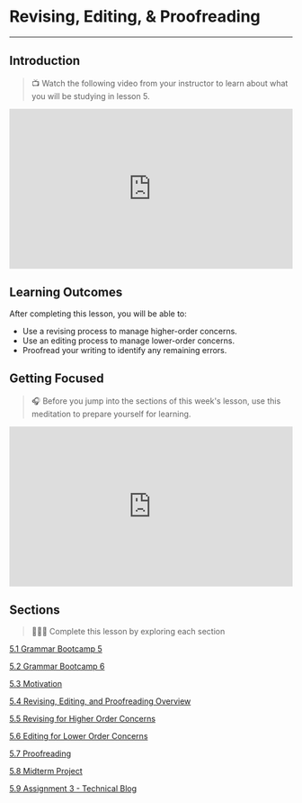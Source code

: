 # Revising, Editing, & Proofreading

---
## Introduction
>📺 Watch the following video from your instructor to learn about what you will be studying in lesson 5.

<div style="position: relative; padding-bottom: 56.25%; height: 0;"><iframe src="https://www.youtube.com/embed/uK4gyg8ppZ4" title="YouTube video player" frameborder="0" allow="accelerometer; autoplay; clipboard-write; encrypted-media; gyroscope; picture-in-picture" allowfullscreen style="position: absolute; top: 0; left: 0; width: 100%; height: 100%;"></iframe></div>

## Learning Outcomes

After completing this lesson, you will be able to:

- Use a revising process to manage higher-order concerns.
- Use an editing process to manage lower-order concerns.
- Proofread your writing to identify any remaining errors.

## Getting Focused

>🎧 Before you jump into the sections of this week's lesson, use this meditation to prepare yourself for learning. 

<div style="position: relative; padding-bottom: 56.25%; height: 0;"><iframe src="https://www.youtube.com/embed/QHkXvPq2pQE" title="YouTube video player" frameborder="0" allow="accelerometer; autoplay; clipboard-write; encrypted-media; gyroscope; picture-in-picture" allowfullscreen style="position: absolute; top: 0; left: 0; width: 100%; height: 100%;"></iframe></div>

## Sections

> 👩🏿‍🏫 Complete this lesson by exploring each section

[5.1 Grammar Bootcamp 5](/communicating-for-success/revising-editing-proofreading/grammar-bootcamp-5.md)

[5.2 Grammar Bootcamp 6](/communicating-for-success/professionalism-in-written-communication/grammar-bootcamp-6.md)

[5.3 Motivation](/communicating-for-success/revising-editing-proofreading/motivation.md)

[5.4 Revising, Editing, and Proofreading Overview](/communicating-for-success/revising-editing-proofreading/revising-editing-and-proofreading-overview.md)

[5.5 Revising for Higher Order Concerns](/communicating-for-success/revising-editing-proofreading/revising-for-higher-order-concerns.md)

[5.6 Editing for Lower Order Concerns](/communicating-for-success/revising-editing-proofreading/editing-for-lower-order-concerns.md)

[5.7 Proofreading](/communicating-for-success/revising-editing-proofreading/proofreading.md)

[5.8 Midterm Project](/communicating-for-success/midterm-project-product-requirements-document.md)

[5.9 Assignment 3 - Technical Blog](/communicating-for-success/revising-editing-proofreading/assignment-3-technology-trend-blog.md)

